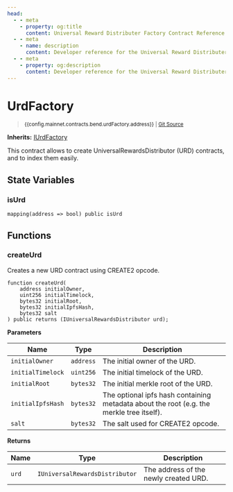 ```yaml
---
head:
  - - meta
    - property: og:title
      content: Universal Reward Distributer Factory Contract Reference
  - - meta
    - name: description
      content: Developer reference for the Universal Reward Distributer Factory contract in Bend
  - - meta
    - property: og:description
      content: Developer reference for the Universal Reward Distributer Factory contract in Bend
---
```


<script setup>
  import config from '@berachain/config/constants.json';
</script>

# UrdFactory

> <small><a target="_blank" :href="config.mainnet.dapps.berascan.url + 'address/' + config.mainnet.contracts.bend.urdFactory.address + '?utm_source=' + config.websites.docsBend.utmSource">{{config.mainnet.contracts.bend.urdFactory.address}}</a> | [Git Source](https://github.com/morpho-org/universal-rewards-distributor/blob/main/src/UrdFactory.sol)</small>

**Inherits:**
[IUrdFactory](https://github.com/morpho-org/universal-rewards-distributor/blob/main/src/interfaces/IUrdFactory.sol)

This contract allows to create UniversalRewardsDistributor (URD) contracts, and to index them easily.

## State Variables

### isUrd

```solidity
mapping(address => bool) public isUrd
```

## Functions

### createUrd

Creates a new URD contract using CREATE2 opcode.

```solidity
function createUrd(
    address initialOwner,
    uint256 initialTimelock,
    bytes32 initialRoot,
    bytes32 initialIpfsHash,
    bytes32 salt
) public returns (IUniversalRewardsDistributor urd);
```

**Parameters**

| Name              | Type      | Description                                                                              |
| ----------------- | --------- | ---------------------------------------------------------------------------------------- |
| `initialOwner`    | `address` | The initial owner of the URD.                                                            |
| `initialTimelock` | `uint256` | The initial timelock of the URD.                                                         |
| `initialRoot`     | `bytes32` | The initial merkle root of the URD.                                                      |
| `initialIpfsHash` | `bytes32` | The optional ipfs hash containing metadata about the root (e.g. the merkle tree itself). |
| `salt`            | `bytes32` | The salt used for CREATE2 opcode.                                                        |

**Returns**

| Name  | Type                           | Description                           |
| ----- | ------------------------------ | ------------------------------------- |
| `urd` | `IUniversalRewardsDistributor` | The address of the newly created URD. |
